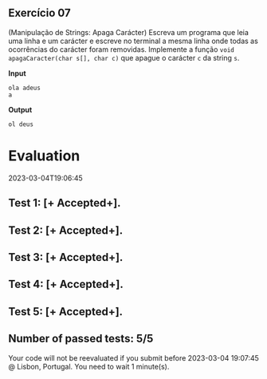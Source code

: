 ## Exercício 07

(Manipulação de Strings: Apaga Carácter) Escreva um programa que leia uma linha e um carácter e escreve no terminal a mesma linha onde todas as ocorrências do carácter foram removidas. Implemente a função `void apagaCaracter(char s[], char c)` que apague o carácter `c` da string `s`.


**Input**
```
ola adeus
a
```

**Output**
```
ol deus
```


# Evaluation

2023-03-04T19:06:45

## Test 1: [+ Accepted+].
## Test 2: [+ Accepted+].
## Test 3: [+ Accepted+].
## Test 4: [+ Accepted+].
## Test 5: [+ Accepted+].


## Number of passed tests: 5/5


Your code will not be reevaluated if you submit before 2023-03-04 19:07:45 @ Lisbon, Portugal. You need to wait 1 minute(s).

